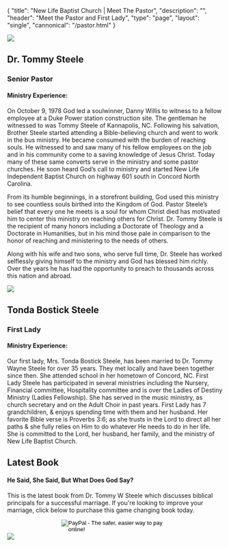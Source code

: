 {
	"title": "New Life Baptist Church | Meet The Pastor",
	"description": "",
	"header": "Meet the Pastor and First Lady",
	"type": "page",
	"layout": "single",
	"cannonical": "/pastor.html"
}
<!-- Pastor Steele -->
<section class="interior-section">
	<div class="container">
		<div class="row">
    	<div class="col-xs-12 col-md-4">
				<img class="profile-pic" src="/images/leadership/pastorSteele.jpg">
			</div>
			<div class="col-xs-12 col-md-8 padding-left-20">
				<h1>Dr. Tommy Steele</h1>
				<h3>Senior Pastor</h3>
				<h4>Ministry Experience:</h4>
				<p class="text-justify">
					On October 9, 1978 God led a soulwinner, Danny Willis to witness to a fellow employee at a Duke Power station construction site. The gentleman he witnessed to was Tommy Steele of Kannapolis, NC. Following his salvation, Brother Steele started attending a Bible-believing church and went to work in the bus ministry. He became consumed with the burden of reaching souls. He witnessed to and saw many of his fellow employees on the job and in his community come to a saving knowledge of Jesus Christ. Today many of these same converts serve in the ministry and some pastor churches. He soon heard God’s call to ministry and started New Life Independent Baptist Church on highway 601 south in Concord North Carolina.
				</p>
				<p class="text-justify">
					From its humble beginnings, in a storefront building, God used this ministry to see countless souls birthed into the Kingdom of God. Pastor Steele’s belief that every one he meets is a soul for whom Christ died has motivated him to center this ministry on reaching others for Christ. Dr. Tommy Steele is the recipient of many honors including a Doctorate of Theology and a Doctorate in Humanities, but in his mind those pale in comparison to the honor of reaching and ministering to the needs of others.
				</p>
				<p class="text-justify">
					Along with his wife and two sons, who serve full time, Dr. Steele has worked selflessly giving himself to the ministry and God has blessed him richly. Over the years he has had the opportunity to preach to thousands across this nation and abroad.
				</p>
			</div>
    </div>
	</div>
</section>

<section class="interior-section">
	<div class="container">
		<div class="row">
    	<div class="col-xs-12 col-md-4">
				<img class="profile-pic" src="/images/leadership/pastorSteele2.jpg">
			</div>
			<div class="col-xs-12 col-md-8 padding-left-20">
				<h1>Tonda Bostick Steele</h1>
				<h3>First Lady</h3>
				<h4>Ministry Experience:</h4>
				<p class="text-justify">
					Our first lady, Mrs. Tonda Bostick Steele, has been married to Dr. Tommy Wayne Steele for over 35 years. They met locally and have been together since then. She attended school in her hometown of Concord, NC.  First Lady Steele has participated in several ministries including the Nursery, Financial committee, Hospitality committee and is over the Ladies of Destiny Ministry (Ladies Fellowship). She has served in the music ministry, as church secretary and on the Adult Choir in past years. First Lady has 7 grandchildren, &amp; enjoys spending time with them and her husband. Her favorite Bible verse is Proverbs 3:6; as she trusts in the Lord to direct all her paths &amp; she fully relies on Him to do whatever He needs to do in her life. She is committed to the Lord, her husband, her family, and the ministry of New Life Baptist Church. 
				</p>
			</div>
    </div>
	</div>
</section>

<section class="interior-section">
	<div class="container">
		<div class="row">
			<div class="col-xs-12 col-md-8 padding-left-20">
				<h1>Latest Book</h1>
				<h4>He Said, She Said, But What Does God Say?</h4>
				<p class="text-justify">
					This is the latest book from Dr. Tommy W Steele which discusses biblical principals for a successful marriage. If you're looking to improve your marriage, click below to purchase this game changing  book today.
				</p>
				<form action="https://www.paypal.com/cgi-bin/webscr" method="post" target="_top" style="display: block; width: 250px; margin: auto;">
					<input type="hidden" name="cmd" value="_s-xclick">
					<input type="hidden" name="hosted_button_id" value="8KGXM2TFVVUH8">
					<input type="image" src="https://www.paypalobjects.com/en_US/i/btn/btn_buynowCC_LG.gif" border="0" name="submit" alt="PayPal - The safer, easier way to pay online!">
					<img alt="" border="0" src="https://www.paypalobjects.com/en_US/i/scr/pixel.gif" width="1" height="1">
				</form>
			</div>
			<div class="col-xs-12 col-md-4">
				<img class="thumbnail profile-pic" src="images/book2.jpg">
			</div>
    </div>
	</div>
</section>

